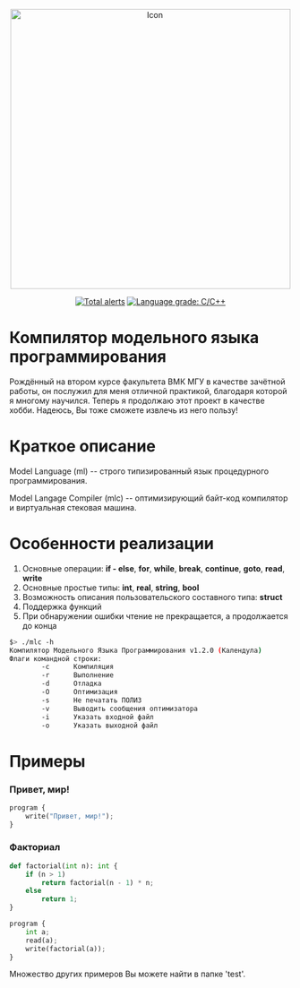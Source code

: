 <p align="center">
  <img src="https://raw.githubusercontent.com/ediah/mlc/b42af024b5c50ee507205f0f1affdcd0929b1d56/logo.png" alt="Icon" width="500"/>
</p>


<p align="center">
  <a href="https://lgtm.com/projects/g/ediah/mlc/alerts/"><img src="https://img.shields.io/lgtm/alerts/github/ediah/mlc?style=for-the-badge" alt="Total alerts" /></a>
  <a href="https://lgtm.com/projects/g/ediah/mlc/context:cpp"><img src="https://img.shields.io/lgtm/grade/cpp/github/ediah/mlc?style=for-the-badge" alt="Language grade: C/C++" /></a>
</p>

# Компилятор модельного языка программирования
Рождённый на втором курсе факультета ВМК МГУ в качестве зачётной работы, он послужил для меня отличной практикой, благодаря которой я многому научился. Теперь я продолжаю этот проект в качестве хобби. Надеюсь, Вы тоже сможете извлечь из него пользу!

# Краткое описание
Model Language (ml) -- строго типизированный язык процедурного программирования.

Model Langage Compiler (mlc) -- оптимизирующий байт-код компилятор и виртуальная стековая машина.

# Особенности реализации

1. Основные операции: **if - else**, **for**, **while**, **break**, **continue**, **goto**, **read**, **write**
2. Основные простые типы: **int**, **real**, **string**, **bool**
3. Возможность описания пользовательского составного типа: **struct**
4. Поддержка функций
5. При обнаружении ошибки чтение не прекращается, а продолжается до конца

```bash 
$> ./mlc -h
Компилятор Модельного Языка Программирования v1.2.0 (Календула)
Флаги командной строки:
        -c      Компиляция
        -r      Выполнение
        -d      Отладка
        -O      Оптимизация
        -s      Не печатать ПОЛИЗ
        -v      Выводить сообщения оптимизатора
        -i      Указать входной файл
        -o      Указать выходной файл
``` 

# Примеры

### Привет, мир!

```py
program {
    write("Привет, мир!");
}
```

### Факториал

```py
def factorial(int n): int {
    if (n > 1) 
        return factorial(n - 1) * n;
    else
        return 1;
}

program {
    int a;
    read(a);
    write(factorial(a));
}
```

Множество других примеров Вы можете найти в папке 'test'.